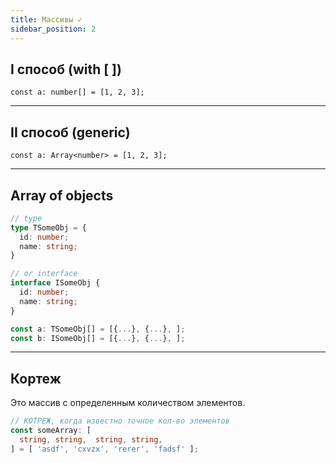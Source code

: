 ```yaml
---
title: Массивы ✓
sidebar_position: 2
---
```


## I способ (with [ ])

```tsx
const a: number[] = [1, 2, 3];
```

---

## II способ (generic)

```tsx
const a: Array<number> = [1, 2, 3];
```

---

## Array of objects

```ts
// type
type TSomeObj = {
  id: number;
  name: string;
}

// or interface
interface ISomeObj {
  id: number;
  name: string;
}

const a: TSomeObj[] = [{...}, {...}, ];
const b: ISomeObj[] = [{...}, {...}, ];
```

---

## Кортеж

Это массив с определенным количеством элементов.

```ts
// КОТРЕЖ, когда известно точное кол-во элементов
const someArray: [
  string, string,  string, string,
] = [ 'asdf', 'cxvzx', 'rerer', 'fadsf' ];
```
